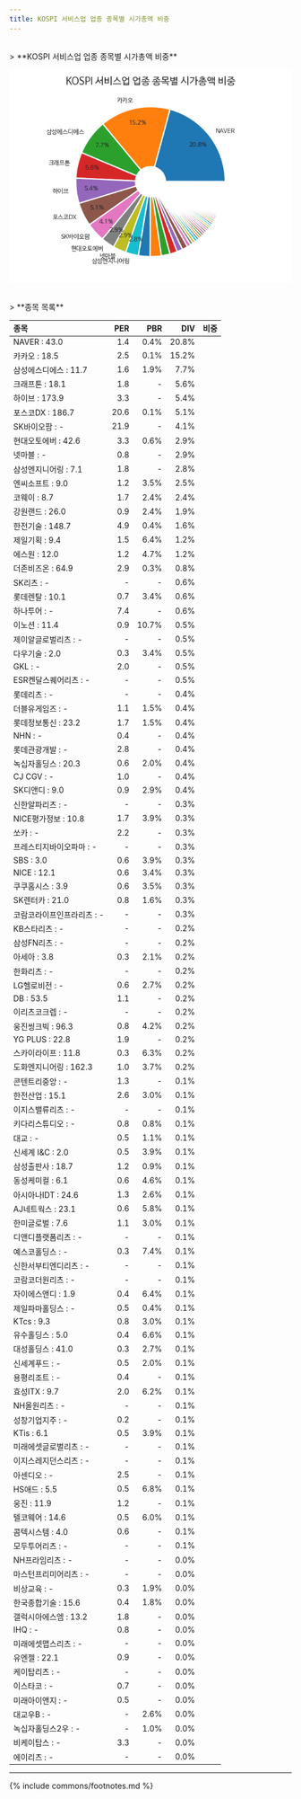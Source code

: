 ```yaml
---
title: KOSPI 서비스업 업종 종목별 시가총액 비중
---
```

<br>
> **KOSPI 서비스업 업종 종목별 시가총액 비중<a id="pie"></a>**

![KOSPI 서비스업 업종 종목별 시가총액 비중](images/kospi_업종_서비스업_종목.png)

<br>
> **종목 목록<a id="list"></a>**

| **종목** | **PER** | **PBR** | **DIV** | **비중** |
| :------- | ------: | ------: | ------: | -------: |
| NAVER : 43.0 | 1.4 | 0.4% | 20.8% |
| 카카오 : 18.5 | 2.5 | 0.1% | 15.2% |
| 삼성에스디에스 : 11.7 | 1.6 | 1.9% | 7.7% |
| 크래프톤 : 18.1 | 1.8 | - | 5.6% |
| 하이브 : 173.9 | 3.3 | - | 5.4% |
| 포스코DX : 186.7 | 20.6 | 0.1% | 5.1% |
| SK바이오팜 : - | 21.9 | - | 4.1% |
| 현대오토에버 : 42.6 | 3.3 | 0.6% | 2.9% |
| 넷마블 : - | 0.8 | - | 2.9% |
| 삼성엔지니어링 : 7.1 | 1.8 | - | 2.8% |
| 엔씨소프트 : 9.0 | 1.2 | 3.5% | 2.5% |
| 코웨이 : 8.7 | 1.7 | 2.4% | 2.4% |
| 강원랜드 : 26.0 | 0.9 | 2.4% | 1.9% |
| 한전기술 : 148.7 | 4.9 | 0.4% | 1.6% |
| 제일기획 : 9.4 | 1.5 | 6.4% | 1.2% |
| 에스원 : 12.0 | 1.2 | 4.7% | 1.2% |
| 더존비즈온 : 64.9 | 2.9 | 0.3% | 0.8% |
| SK리츠 : - | - | - | 0.6% |
| 롯데렌탈 : 10.1 | 0.7 | 3.4% | 0.6% |
| 하나투어 : - | 7.4 | - | 0.6% |
| 이노션 : 11.4 | 0.9 | 10.7% | 0.5% |
| 제이알글로벌리츠 : - | - | - | 0.5% |
| 다우기술 : 2.0 | 0.3 | 3.4% | 0.5% |
| GKL : - | 2.0 | - | 0.5% |
| ESR켄달스퀘어리츠 : - | - | - | 0.5% |
| 롯데리츠 : - | - | - | 0.4% |
| 더블유게임즈 : - | 1.1 | 1.5% | 0.4% |
| 롯데정보통신 : 23.2 | 1.7 | 1.5% | 0.4% |
| NHN : - | 0.4 | - | 0.4% |
| 롯데관광개발 : - | 2.8 | - | 0.4% |
| 녹십자홀딩스 : 20.3 | 0.6 | 2.0% | 0.4% |
| CJ CGV : - | 1.0 | - | 0.4% |
| SK디앤디 : 9.0 | 0.9 | 2.9% | 0.4% |
| 신한알파리츠 : - | - | - | 0.3% |
| NICE평가정보 : 10.8 | 1.7 | 3.9% | 0.3% |
| 쏘카 : - | 2.2 | - | 0.3% |
| 프레스티지바이오파마 : - | - | - | 0.3% |
| SBS : 3.0 | 0.6 | 3.9% | 0.3% |
| NICE : 12.1 | 0.6 | 3.4% | 0.3% |
| 쿠쿠홈시스 : 3.9 | 0.6 | 3.5% | 0.3% |
| SK렌터카 : 21.0 | 0.8 | 1.6% | 0.3% |
| 코람코라이프인프라리츠 : - | - | - | 0.3% |
| KB스타리츠 : - | - | - | 0.2% |
| 삼성FN리츠 : - | - | - | 0.2% |
| 아세아 : 3.8 | 0.3 | 2.1% | 0.2% |
| 한화리츠 : - | - | - | 0.2% |
| LG헬로비전 : - | 0.6 | 2.7% | 0.2% |
| DB : 53.5 | 1.1 | - | 0.2% |
| 이리츠코크렙 : - | - | - | 0.2% |
| 웅진씽크빅 : 96.3 | 0.8 | 4.2% | 0.2% |
| YG PLUS : 22.8 | 1.9 | - | 0.2% |
| 스카이라이프 : 11.8 | 0.3 | 6.3% | 0.2% |
| 도화엔지니어링 : 162.3 | 1.0 | 3.7% | 0.2% |
| 콘텐트리중앙 : - | 1.3 | - | 0.1% |
| 한전산업 : 15.1 | 2.6 | 3.0% | 0.1% |
| 이지스밸류리츠 : - | - | - | 0.1% |
| 키다리스튜디오 : - | 0.8 | 0.8% | 0.1% |
| 대교 : - | 0.5 | 1.1% | 0.1% |
| 신세계 I&C : 2.0 | 0.5 | 3.9% | 0.1% |
| 삼성출판사 : 18.7 | 1.2 | 0.9% | 0.1% |
| 동성케미컬 : 6.1 | 0.6 | 4.6% | 0.1% |
| 아시아나IDT : 24.6 | 1.3 | 2.6% | 0.1% |
| AJ네트웍스 : 23.1 | 0.6 | 5.8% | 0.1% |
| 한미글로벌 : 7.6 | 1.1 | 3.0% | 0.1% |
| 디앤디플랫폼리츠 : - | - | - | 0.1% |
| 예스코홀딩스 : - | 0.3 | 7.4% | 0.1% |
| 신한서부티엔디리츠 : - | - | - | 0.1% |
| 코람코더원리츠 : - | - | - | 0.1% |
| 자이에스앤디 : 1.9 | 0.4 | 6.4% | 0.1% |
| 제일파마홀딩스 : - | 0.5 | 0.4% | 0.1% |
| KTcs : 9.3 | 0.8 | 3.0% | 0.1% |
| 유수홀딩스 : 5.0 | 0.4 | 6.6% | 0.1% |
| 대성홀딩스 : 41.0 | 0.3 | 2.7% | 0.1% |
| 신세계푸드 : - | 0.5 | 2.0% | 0.1% |
| 용평리조트 : - | 0.4 | - | 0.1% |
| 효성ITX : 9.7 | 2.0 | 6.2% | 0.1% |
| NH올원리츠 : - | - | - | 0.1% |
| 성창기업지주 : - | 0.2 | - | 0.1% |
| KTis : 6.1 | 0.5 | 3.9% | 0.1% |
| 미래에셋글로벌리츠 : - | - | - | 0.1% |
| 이지스레지던스리츠 : - | - | - | 0.1% |
| 아센디오 : - | 2.5 | - | 0.1% |
| HS애드 : 5.5 | 0.5 | 6.8% | 0.1% |
| 웅진 : 11.9 | 1.2 | - | 0.1% |
| 텔코웨어 : 14.6 | 0.5 | 6.0% | 0.1% |
| 콤텍시스템 : 4.0 | 0.6 | - | 0.1% |
| 모두투어리츠 : - | - | - | 0.1% |
| NH프라임리츠 : - | - | - | 0.0% |
| 마스턴프리미어리츠 : - | - | - | 0.0% |
| 비상교육 : - | 0.3 | 1.9% | 0.0% |
| 한국종합기술 : 15.6 | 0.4 | 1.8% | 0.0% |
| 갤럭시아에스엠 : 13.2 | 1.8 | - | 0.0% |
| IHQ : - | 0.8 | - | 0.0% |
| 미래에셋맵스리츠 : - | - | - | 0.0% |
| 유엔젤 : 22.1 | 0.9 | - | 0.0% |
| 케이탑리츠 : - | - | - | 0.0% |
| 이스타코 : - | 0.7 | - | 0.0% |
| 미래아이앤지 : - | 0.5 | - | 0.0% |
| 대교우B : - | - | 2.6% | 0.0% |
| 녹십자홀딩스2우 : - | - | 1.0% | 0.0% |
| 비케이탑스 : - | 3.3 | - | 0.0% |
| 에이리츠 : - | - | - | 0.0% |

---
{% include commons/footnotes.md %}
